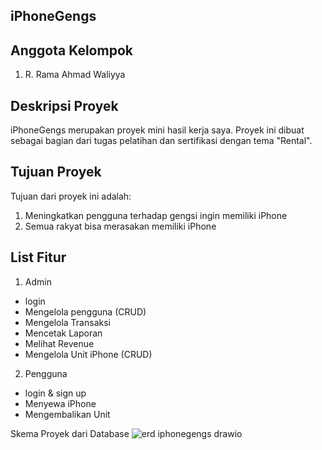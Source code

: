 ## iPhoneGengs

## Anggota Kelompok

1. R. Rama Ahmad Waliyya

## Deskripsi Proyek

iPhoneGengs merupakan proyek mini hasil kerja saya. Proyek ini dibuat sebagai bagian dari tugas pelatihan dan sertifikasi dengan tema "Rental".

## Tujuan Proyek

Tujuan dari proyek ini adalah:
1. Meningkatkan pengguna terhadap gengsi ingin memiliki iPhone
2. Semua rakyat bisa merasakan memiliki iPhone

## List Fitur
1. Admin
- login
- Mengelola pengguna (CRUD)
- Mengelola Transaksi
- Mencetak Laporan
- Melihat Revenue
- Mengelola Unit iPhone (CRUD)

2. Pengguna
- login & sign up
- Menyewa iPhone
- Mengembalikan Unit

Skema Proyek dari Database
![erd iphonegengs drawio](https://github.com/user-attachments/assets/1b715bbc-b06b-4a7d-b27c-ff12069e6d78)
